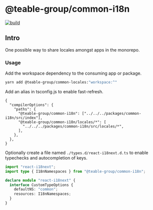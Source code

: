 # @teable-group/common-i18n

<p align="left">
  <a aria-label="Build" href="https://github.com/teable-group/teable/actions?query=workflow%3ACI">
    <img alt="build" src="https://img.shields.io/github/workflow/status/teable-group/teable/CI-web-app/main?label=CI&logo=github&style=flat-quare&labelColor=000000" />
  </a>
</p>

## Intro

One possible way to share locales amongst apps in the monorepo.

### Usage

Add the workspace dependency to the consuming app or package.

```bash
yarn add @teable-group/common-locales:"workspace:^"
```

Add an alias in tsconfig.js to enable fast-refresh.

```json5
{
  "compilerOptions": {
    "paths": {
      "@teable-group/common-i18n": ["../../../packages/common-i18n/src/index"],
      "@teable-group/common-i18n/locales/*": [
        "../../../packages/common-i18n/src/locales/*",
      ],
    },
  },
}
```

Optionally create a file named `./types.d/react-i18next.d.ts` to enable typechecks and autocompletion of keys.

```typescript
import "react-i18next";
import type { I18nNamespaces } from "@teable-group/common-i18n";

declare module "react-i18next" {
  interface CustomTypeOptions {
    defaultNS: "common";
    resources: I18nNamespaces;
  }
}
```
